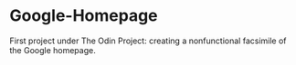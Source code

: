 # Google-Homepage
First project under The Odin Project: creating a nonfunctional facsimile of the Google homepage.
